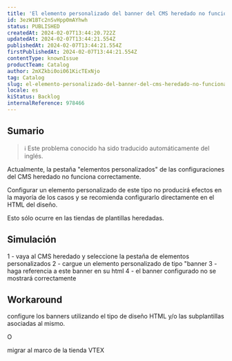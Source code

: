 ```yaml
---
title: 'El elemento personalizado del banner del CMS heredado no funciona'
id: 3ezW1BTc2nSvHpp0mAYhwh
status: PUBLISHED
createdAt: 2024-02-07T13:44:20.722Z
updatedAt: 2024-02-07T13:44:21.554Z
publishedAt: 2024-02-07T13:44:21.554Z
firstPublishedAt: 2024-02-07T13:44:21.554Z
contentType: knownIssue
productTeam: Catalog
author: 2mXZkbi0oi061KicTExNjo
tag: Catalog
slug: el-elemento-personalizado-del-banner-del-cms-heredado-no-funciona
locale: es
kiStatus: Backlog
internalReference: 978466
---
```


## Sumario

>ℹ️ Este problema conocido ha sido traducido automáticamente del inglés.


Actualmente, la pestaña "elementos personalizados" de las configuraciones del CMS heredado no funciona correctamente.

Configurar un elemento personalizado de este tipo no producirá efectos en la mayoría de los casos y se recomienda configurarlo directamente en el HTML del diseño.

Esto sólo ocurre en las tiendas de plantillas heredadas.


##

## Simulación


1 - vaya al CMS heredado y seleccione la pestaña de elementos personalizados
2 - cargue un elemento personalizado de tipo "banner
3 - haga referencia a este banner en su html
4 - el banner configurado no se mostrará correctamente



## Workaround


configure los banners utilizando el tipo de diseño HTML y/o las subplantillas asociadas al mismo.

O

migrar al marco de la tienda VTEX





